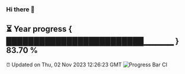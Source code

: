 ### Hi there 👋
⏳ Year progress { █████████████████████████▁▁▁▁▁ } 83.70 %
---
⏰ Updated on Thu, 02 Nov 2023 12:26:23 GMT
![Progress Bar CI](https://github.com/liununu/liununu/workflows/Progress%20Bar%20CI/badge.svg)
